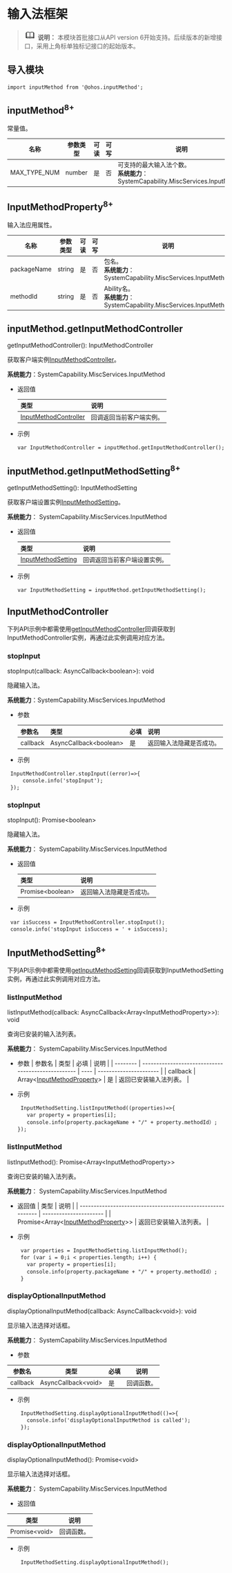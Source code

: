 # 输入法框架

> ![icon-note.gif](public_sys-resources/icon-note.gif) **说明：**
> 本模块首批接口从API version 6开始支持。后续版本的新增接口，采用上角标单独标记接口的起始版本。


## 导入模块

```
import inputMethod from '@ohos.inputMethod';
```

## inputMethod<sup>8+</sup>

常量值。

| 名称 | 参数类型 | 可读 | 可写 | 说明 |
| -------- | -------- | -------- | -------- | -------- |
| MAX_TYPE_NUM | number | 是 | 否 | 可支持的最大输入法个数。<br/>**系统能力**： SystemCapability.MiscServices.InputMethod |


## InputMethodProperty<sup>8+</sup><a name="InputMethodProperty"></a>

输入法应用属性。

| 名称 | 参数类型 | 可读 | 可写 | 说明 |
| -------- | -------- | -------- | -------- | -------- |
| packageName | string | 是 | 否 | 包名。<br/>**系统能力**： SystemCapability.MiscServices.InputMethod |
| methodId | string | 是 | 否 | Ability名。<br/>**系统能力**： SystemCapability.MiscServices.InputMethod |

## inputMethod.getInputMethodController<a name="getInputMethodController"></a>

getInputMethodController(): InputMethodController

获取客户端实例[InputMethodController](#InputMethodController)。

**系统能力**：SystemCapability.MiscServices.InputMethod

- 返回值

    | 类型 | 说明 |
    | -------- | -------- |
    | [InputMethodController](#InputMethodController) | 回调返回当前客户端实例。 |

- 示例
  ```
  var InputMethodController = inputMethod.getInputMethodController();
  ```
## inputMethod.getInputMethodSetting<sup>8+</sup><a name="getInputMethodSetting"></a>

getInputMethodSetting(): InputMethodSetting

获取客户端设置实例[InputMethodSetting](#InputMethodSetting)。

**系统能力**： SystemCapability.MiscServices.InputMethod

- 返回值

  | 类型                                      | 说明                         |
  | ----------------------------------------- | ---------------------------- |
  | [InputMethodSetting](#InputMethodSetting) | 回调返回当前客户端设置实例。 |


- 示例
  ```
  var InputMethodSetting = inputMethod.getInputMethodSetting();
  ```

## InputMethodController<a name="InputMethodController"></a>

下列API示例中都需使用[getInputMethodController](#getInputMethodController)回调获取到InputMethodController实例，再通过此实例调用对应方法。

### stopInput

stopInput(callback: AsyncCallback&lt;boolean&gt;): void

隐藏输入法。

**系统能力**：SystemCapability.MiscServices.InputMethod

- 参数

  | 参数名 | 类型 | 必填 | 说明 |
  | -------- | -------- | -------- | -------- |
  | callback | AsyncCallback&lt;boolean&gt; | 是 | 返回输入法隐藏是否成功。 |

- 示例

```
 InputMethodController.stopInput((error)=>{
     console.info('stopInput');
 });
```

### stopInput

stopInput(): Promise&lt;boolean&gt;

隐藏输入法。

**系统能力**： SystemCapability.MiscServices.InputMethod

- 返回值

  | 类型 | 说明 |
  | -------- | -------- |
  | Promise&lt;boolean&gt; | 返回输入法隐藏是否成功。 |

- 示例


```
 var isSuccess = InputMethodController.stopInput();
 console.info('stopInput isSuccess = ' + isSuccess);
```

## InputMethodSetting<sup>8+</sup><a name="InputMethodSetting"></a>

下列API示例中都需使用[getInputMethodSetting](#getInputMethodSetting)回调获取到InputMethodSetting实例，再通过此实例调用对应方法。

### listInputMethod

listInputMethod(callback: AsyncCallback&lt;Array&lt;InputMethodProperty&gt;&gt;): void

查询已安装的输入法列表。

**系统能力**： SystemCapability.MiscServices.InputMethod

- 参数
  | 参数名   | 类型                                               | 必填 | 说明                   |
  | -------- | -------------------------------------------------- | ---- | ---------------------- |
  | callback | Array<[InputMethodProperty](#InputMethodProperty)> | 是   | 返回已安装输入法列表。 |

- 示例
  ```
   InputMethodSetting.listInputMethod((properties)=>{
     var property = properties[i];
     console.info(property.packageName + "/" + property.methodId）;
  });
  ```

### listInputMethod

listInputMethod(): Promise&lt;Array&lt;InputMethodProperty&gt;&gt;

查询已安装的输入法列表。

**系统能力**： SystemCapability.MiscServices.InputMethod

- 返回值
  | 类型                                                        | 说明                   |
  | ----------------------------------------------------------- | ---------------------- |
  | Promise<Array<[InputMethodProperty](#InputMethodProperty)>> | 返回已安装输入法列表。 |

- 示例
  ```
   var properties = InputMethodSetting.listInputMethod();
   for (var i = 0;i < properties.length; i++) {
     var property = properties[i];
     console.info(property.packageName + "/" + property.methodId）;
   }
  ```

### displayOptionalInputMethod

displayOptionalInputMethod(callback: AsyncCallback&lt;void&gt;): void

显示输入法选择对话框。

**系统能力**： SystemCapability.MiscServices.InputMethod

- 参数

| 参数名 | 类型 | 必填 | 说明 |
| -------- | -------- | -------- | -------- |
| callback | AsyncCallback&lt;void&gt; | 是 | 回调函数。 |

- 示例
  ```
   InputMethodSetting.displayOptionalInputMethod(()=>{
     console.info('displayOptionalInputMethod is called');
   });
  ```

### displayOptionalInputMethod

  displayOptionalInputMethod(): Promise&lt;void&gt;

  显示输入法选择对话框。

  **系统能力**： SystemCapability.MiscServices.InputMethod

- 返回值

| 类型 | 说明 |
| -------- | -------- |
| Promise&lt;void&gt; | 回调函数。 |

  - 示例
    ```
     InputMethodSetting.displayOptionalInputMethod();
    ```
